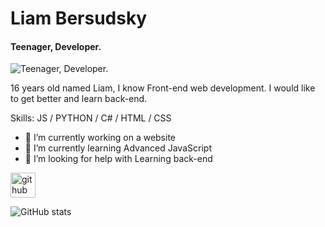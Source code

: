 
# Liam Bersudsky
#### Teenager, Developer.

![Teenager, Developer.](https://justresults.co.nz/wp-content/uploads/2015/10/web-developer-banner.png)

16 years old named Liam, I know Front-end web development. I would like to get better and learn back-end.

Skills: JS / PYTHON / C# / HTML / CSS

- 🔭 I’m currently working on a website 
- 🌱 I’m currently learning Advanced JavaScript 
- 🤔 I’m looking for help with Learning back-end 


[<img src='https://cdn.jsdelivr.net/npm/simple-icons@3.0.1/icons/github.svg' alt='github' height='40'>](https://github.com/Bersss)  

![GitHub stats](https://github-readme-stats.vercel.app/api?username=Bersss&show_icons=true)  

